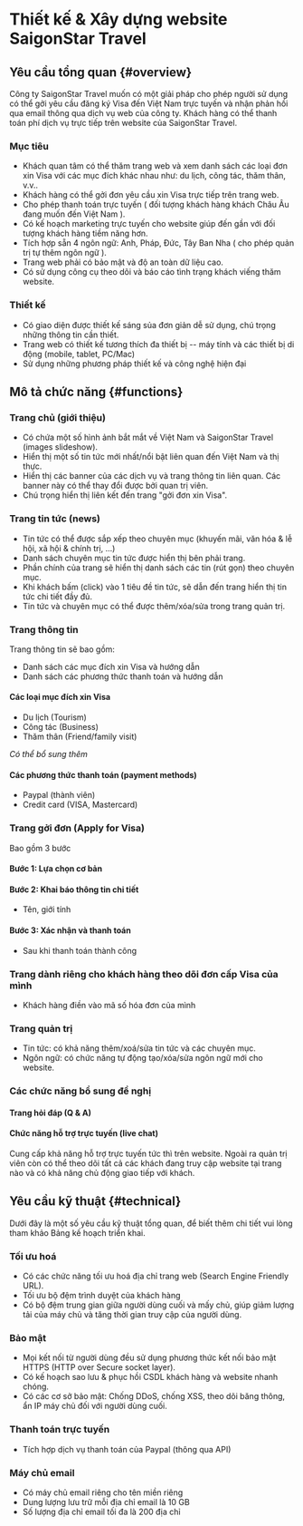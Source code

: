 # Thiết kế & Xây dựng website SaigonStar Travel

## Yêu cầu tổng quan {#overview}

Công ty SaigonStar Travel muốn có một giải pháp cho phép người sử dụng có thể gởi yêu cầu đăng ký Visa đến Việt Nam trực tuyến và nhận phản hồi qua email thông qua dịch vụ web của công ty. Khách hàng có thể thanh toán phí dịch vụ trực tiếp trên website của SaigonStar Travel.

### Mục tiêu

- Khách quan tâm có thể thăm trang web và xem danh sách các loại đơn xin Visa với các mục đích khác nhau như: du lịch, công tác, thăm thân, v.v..
- Khách hàng có thể gởi đơn yêu cầu xin Visa trực tiếp trên trang web.
- Cho phép thanh toán trực tuyến ( đối tượng khách hàng khách Châu Âu đang muốn đến Việt Nam ).
- Có kế hoạch marketing trực tuyến cho website giúp đến gần với đối tượng khách hàng tiềm năng hơn.
- Tích hợp sẵn 4 ngôn ngữ: Anh, Pháp, Đức, Tây Ban Nha ( cho phép quản trị tự thêm ngôn ngữ ).
- Trang web phải có bảo mật và độ an toàn dữ liệu cao.
- Có sử dụng công cụ theo dõi và báo cáo tình trạng khách viếng thăm website.

### Thiết kế

- Có giao diện được thiết kế sáng sủa đơn giản dễ sử dụng, chú trọng những thông tin cần thiết.
- Trang web có thiết kế tương thích đa thiết bị -- máy tính và các thiết bị di động (mobile, tablet, PC/Mac)
- Sử dụng những phương pháp thiết kế và công nghệ hiện đại

## Mô tả chức năng {#functions}

### Trang chủ (giới thiệu)

- Có chứa một số hình ảnh bắt mắt về Việt Nam và SaigonStar Travel (images slideshow).
- Hiển thị một số tin tức mới nhất/nổi bật liên quan đến Việt Nam và thị thực.
- Hiển thị các banner của các dịch vụ và trang thông tin liên quan. Các banner này có thể thay đổi được bởi quan trị viên.
- Chú trọng hiển thị liên kết đến trang "gởi đơn xin Visa".

### Trang tin tức (news)

- Tin tức có thể được sắp xếp theo chuyên mục (khuyến mãi, văn hóa & lễ hội, xã hội & chính trị, ...)
- Danh sách chuyên mục tin tức được hiển thị bên phải trang.
- Phần chính của trang sẽ hiển thị danh sách các tin (rút gọn) theo chuyên mục.
- Khi khách bấm (click) vào 1 tiêu đề tin tức, sẽ dẫn đến trang hiển thị tin tức chi tiết đầy đủ.
- Tin tức và chuyên mục có thể được thêm/xóa/sửa trong trang quản trị.

### Trang thông tin

Trang thông tin sẽ bao gồm:

- Danh sách các mục đích xin Visa và hướng dẫn
- Danh sách các phương thức thanh toán và hướng dẫn

#### Các loại mục đích xin Visa

- Du lịch (Tourism)
- Công tác (Business)
- Thăm thân (Friend/family visit)

_Có thể bổ sung thêm_

#### Các phương thức thanh toán (payment methods)

- Paypal (thành viên)
- Credit card (VISA, Mastercard)

### Trang gởi đơn (Apply for Visa)

Bao gồm 3 bước

#### Bước 1: Lựa chọn cơ bản

#### Bước 2: Khai báo thông tin chi tiết

- Tên, giới tính

#### Bước 3: Xác nhận và thanh toán

- Sau khi thanh toán thành công

### Trang dành riêng cho khách hàng theo dõi đơn cấp Visa của mình

- Khách hàng điền vào mã số hóa đơn của mình

### Trang quản trị

- Tin tức: có khả năng thêm/xoá/sửa tin tức và các chuyên mục.
- Ngôn ngữ: có chức năng tự động tạo/xóa/sửa ngôn ngữ mới cho website.

### Các chức năng bổ sung đề nghị

#### Trang hỏi đáp (Q & A)

#### Chức năng hỗ trợ trực tuyến (live chat)

Cung cấp khả năng hỗ trợ trực tuyến tức thì trên website. Ngoài ra quản trị viên còn có thể theo dõi tất cả các khách đang truy cập website tại trang nào và có khả năng chủ động giao tiếp với khách.

## Yêu cầu kỹ thuật {#technical}

Dưới đây là một số yêu cầu kỹ thuật tổng quan, để biết thêm chi tiết vui lòng tham khảo Bảng kế hoạch triển khai.

### Tối ưu hoá

- Có các chức năng tối ưu hoá địa chỉ trang web (Search Engine Friendly URL).
- Tối ưu bộ đệm trình duyệt của khách hàng
- Có bộ đệm trung gian giữa người dùng cuối và mấy chủ, giúp giảm lượng tải của máy chủ và tăng thời gian truy cập của người dùng.

### Bảo mật

- Mọi kết nối từ người dùng đều sử dụng phương thức kết nối bảo mật HTTPS (HTTP over Secure socket layer).
- Có kế hoạch sao lưu & phục hồi CSDL khách hàng và website nhanh chóng.
- Có các cơ sở bảo mật: Chống DDoS, chống XSS, theo dõi băng thông, ẩn IP máy chủ đối với người dùng cuối.

### Thanh toán trực tuyến

- Tích hợp dịch vụ thanh toán của Paypal (thông qua API)

### Máy chủ email

- Có máy chủ email riêng cho tên miền riêng
- Dung lượng lưu trữ mỗi địa chỉ email là 10 GB
- Số lượng địa chỉ email tối đa là 200 địa chỉ


